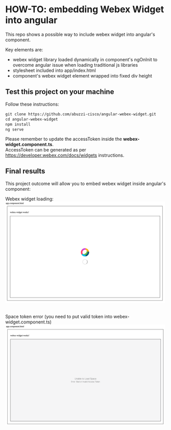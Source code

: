 # HOW-TO: embedding Webex Widget into angular

This repo shows a possible way to include webex widget into angular's component.

Key elements are:
- webex widget library loaded dynamically in component's ngOnInit to overcome angular issue when loading traditional js libraries
- stylesheet included into app/index.html
- component's webex widget element wrapped into fixed div height


## Test this project on your machine

Follow these instructions:

```
git clone https://github.com/abuzzi-cisco/angular-webex-widget.git
cd angular-webex-widget
npm install
ng serve
```

Please remember to update the accessToken inside the **webex-widget.component.ts**.<br>
AccessToken can be generated as per  https://developer.webex.com/docs/widgets instructions.


## Final results

This project outcome will allow you to embed webex widget inside angular's component:

Webex widget loading:<br>
<img src="https://github.com/abuzzi-cisco/angular-webex-widget/blob/main/angular-webex-widget-1of2.png" width="500"><br><br>

Space token error (you need to put valid token into webex-widget.component.ts)
<img src="https://github.com/abuzzi-cisco/angular-webex-widget/blob/main/angular-webex-widget-2of2.png" width="500"><br>
